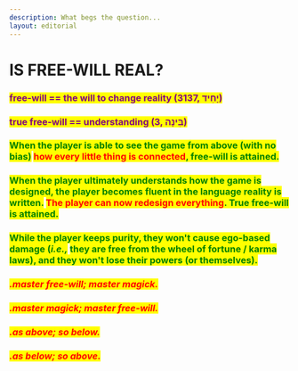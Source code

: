 ```yaml
---
description: What begs the question...
layout: editorial
---
```


# IS FREE-WILL REAL?

### <mark style="color:purple;">free-will == the will to change reality (3137, יָחִיד)</mark>

### <mark style="color:purple;">true free-will == understanding (3, בִּינָה)</mark>

### <mark style="color:green;">When the player is able to see the game from above (with no bias)</mark> <mark style="color:red;">how every little thing is connected</mark><mark style="color:green;">, free-will is attained.</mark>

### <mark style="color:green;">When the player ultimately understands how the game is designed, the player becomes fluent in the language reality is written.</mark> <mark style="color:red;">The player can now redesign everything</mark><mark style="color:green;">. True free-will is attained.</mark>

### <mark style="color:green;">While the player keeps purity, they won't cause ego-based damage (</mark>_<mark style="color:green;">i.e.,</mark>_ <mark style="color:green;"></mark><mark style="color:green;">they are free from the wheel of fortune / karma laws), and they won't lose their powers (or themselves).</mark>&#x20;

### _<mark style="color:red;">.master free-will; master magick.</mark>_

### _<mark style="color:red;">.master magick; master free-will.</mark>_

### _<mark style="color:red;">.as above; so below.</mark>_

### _<mark style="color:red;">.as below; so above.</mark>_
